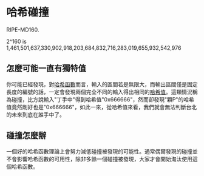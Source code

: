 # 哈希碰撞

RIPE-MD160.  
  
2^160 is 1,461,501,637,330,902,918,203,684,832,716,283,019,655,932,542,976

## 怎麼可能一直有獨特值

你可能已經發現，對[哈希函數](hash.md)而言，輸入的區間若是無限大，而輸出區間僅是固定長度的編號的話，一定會發現兩個完全不同的輸入得出相同的[哈希值](../../wa/ha-xi-zhi.md)。這類情況稱為碰撞，比方說輸入"丁手中"得到哈希值"0x666666"，然而卻發現"顆P"的哈希值竟然剛好也是"0x666666"，如此一來，從哈希值來看，我們就會無法判斷台北的未來到底在誰手中了。

## 碰撞怎麼辦

一個好的哈希函數理論上會努力減低碰撞被發現的可能性。通常偶爾發現的碰撞並不會影響哈希函數的可用性，除非多餘一個碰撞被發現，大家才會開始淘汰使用這個哈希函數。



